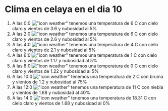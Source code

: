 # Clima en celaya en el dia 10

1. A las 0:0 !["icon weather"](http://openweathermap.org/img/w/02n.png) tenemos una temperatura de 6 C con cielo claro y  vientos de 3.6 y nubosidad al 5%
1. A las 2:0 !["icon weather"](http://openweathermap.org/img/w/02n.png) tenemos una temperatura de 6 C con cielo claro y  vientos de 2.6 y nubosidad al 5%
1. A las 4:0 !["icon weather"](http://openweathermap.org/img/w/02n.png) tenemos una temperatura de 4 C con cielo claro y  vientos de 2.1 y nubosidad al 5%
1. A las 6:0 !["icon weather"](http://openweathermap.org/img/w/02n.png) tenemos una temperatura de 1 C con cielo claro y  vientos de 1.17 y nubosidad al 5%
1. A las 8:0 !["icon weather"](http://openweathermap.org/img/w/02n.png) tenemos una temperatura de 0 C con cielo claro y  vientos de 1.22 y nubosidad al 5%
1. A las 10:0 !["icon weather"](http://openweathermap.org/img/w/50d.png) tenemos una temperatura de 2 C con bruma y  vientos de 1.2 y nubosidad al 75%
1. A las 12:0 !["icon weather"](http://openweathermap.org/img/w/50d.png) tenemos una temperatura de 11 C con niebla y  vientos de 1.68 y nubosidad al 40%
1. A las 14:0 !["icon weather"](http://openweathermap.org/img/w/01d.png) tenemos una temperatura de 18.31 C con cielo claro y  vientos de 1.68 y nubosidad al 0%
